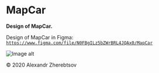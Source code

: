 # MapCar

**Design of MapCar.**

Design of MapCar in Figma: [```https://www.figma.com/file/N0FBgILz5bZWrBRL4JQAx0/MapCar```](https://www.figma.com/file/N0FBgILz5bZWrBRL4JQAx0/MapCar)

![Image alt](https://github.com/alexandr-zherebtsov/alexandr-zherebtsov.github.io/raw/master/img/Tlg.png)

© 2020 Alexandr Zherebtsov
